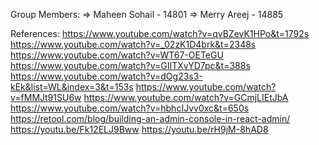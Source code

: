 Group Members: 
=> Maheen Sohail - 14801
=> Merry Areej - 14885

References: 
https://www.youtube.com/watch?v=qvBZevK1HPo&t=1792s
https://www.youtube.com/watch?v=_02zK1D4brk&t=2348s
https://www.youtube.com/watch?v=WT67-OETeGU
https://www.youtube.com/watch?v=GIITXvYD7pc&t=388s
https://www.youtube.com/watch?v=dOg23s3-kEk&list=WL&index=3&t=153s
https://www.youtube.com/watch?v=fMMJt91SU6w
https://www.youtube.com/watch?v=GCmjLIEtJbA
https://www.youtube.com/watch?v=hbhcIJvv0xc&t=650s
https://retool.com/blog/building-an-admin-console-in-react-admin/
https://youtu.be/Fk12ELJ9Bww
https://youtu.be/rH9jM-8hAD8

